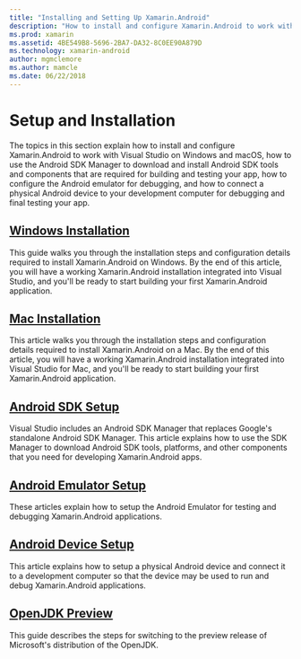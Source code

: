 ```yaml
---
title: "Installing and Setting Up Xamarin.Android"
description: "How to install and configure Xamarin.Android to work with Visual Studio."
ms.prod: xamarin
ms.assetid: 4BE549B8-5696-2BA7-DA32-8C0EE90A879D
ms.technology: xamarin-android
author: mgmclemore
ms.author: mamcle
ms.date: 06/22/2018
---
```


# Setup and Installation

The topics in this section explain how to install and configure
Xamarin.Android to work with Visual Studio on Windows and macOS, how to
use the Android SDK Manager to download and install Android SDK tools
and components that are required for building and testing your app, how
to configure the Android emulator for debugging, and how to connect a
physical Android device to your development computer for debugging and
final testing your app.


## [Windows Installation](~/android/get-started/installation/windows.md)

This guide walks you through the installation steps and configuration
details required to install Xamarin.Android on Windows. By the end of
this article, you will have a working Xamarin.Android installation
integrated into Visual Studio, and you'll be ready to start building
your first Xamarin.Android application.

## [Mac Installation](https://docs.microsoft.com/en-us/visualstudio/mac/installation)

This article walks you through the installation steps and configuration
details required to install Xamarin.Android on a Mac. By the end of
this article, you will have a working Xamarin.Android installation
integrated into Visual Studio for Mac, and you'll be ready to start
building your first Xamarin.Android application.

## [Android SDK Setup](~/android/get-started/installation/android-sdk.md)

Visual Studio includes an Android SDK Manager that replaces Google's
standalone Android SDK Manager. This article explains how to use the SDK
Manager to download Android SDK tools, platforms, and other components
that you need for developing Xamarin.Android apps.

## [Android Emulator Setup](~/android/get-started/installation/android-emulator/index.md)

These articles explain how to setup the Android Emulator for
testing and debugging Xamarin.Android applications.

## [Android Device Setup](~/android/get-started/installation/set-up-device-for-development.md)

This article explains how to setup a physical Android device and
connect it to a development computer so that the device may be used to
run and debug Xamarin.Android applications.

## [OpenJDK Preview](~/android/get-started/installation/openjdk.md)

This guide describes the steps for switching to the preview release of Microsoft's distribution
of the OpenJDK.
